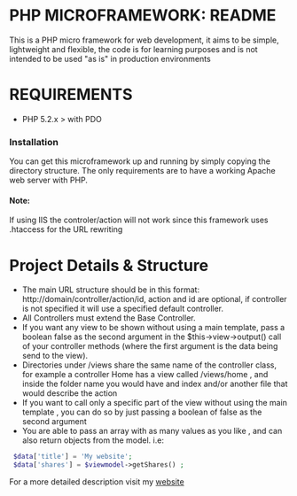 # PHP MICROFRAMEWORK: README

This is a PHP micro framework for web development, it aims to be simple, lightweight and flexible, the code is for learning purposes and is not intended to be used "as is" in production environments

# REQUIREMENTS
- PHP 5.2.x > with PDO


### Installation
You can get this microframework up and running by simply copying the directory structure.
The only requirements are to have a working Apache web server with PHP.
#### Note: 
If using IIS the controler/action will not work since this framework uses .htaccess for the URL rewriting

# Project Details & Structure
- The main URL structure should be in this format: http://domain/controller/action/id, action and id are optional, if controller is not specified it will use a specified default controller.
- All Controllers must extend the Base Controller.
- If you want any view to be shown without using a main template, pass a boolean false as the second argument in the $this->view->output() call of your controller methods (where the first argument is the data being send to the view).
- Directories under /views share the same name of the controller class, for example a controller Home has a view called /views/home , and inside the folder name you would have and index and/or another file that would describe the action
- If you want to call only a specific part of the view without using the main template , you can do so by just passing a boolean of false as the second argument 
- You are able to pass an array with as many values as you like , and can also return objects from the model. i.e: 
```php
 $data['title'] = 'My website';
 $data['shares'] = $viewmodel->getShares() ;
```



For a more detailed description visit my
[website](http://juancadima.com/creating-custom-php-mvc-framework-part-1/)

